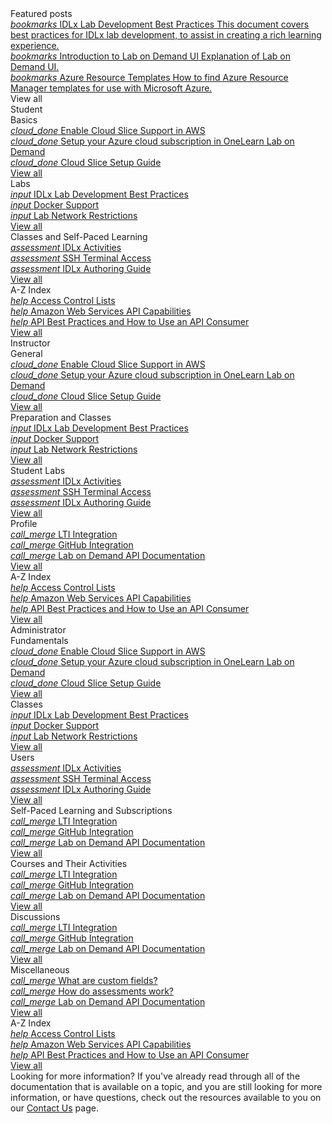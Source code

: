 <style>
    h1:first-of-type {margin-top:0;}
</style>

<div class="categories">
  
  <!-- Begin featured posts section.. 
        Max of 3 items - replace href (link), text in categoryTitleFeatured, text in categoryDescription
  -->
  <div class="categoriesHeader">Featured posts</div>
  <div class="cardContainerFull">
    <div class="cardContent">
      <div class="category">
        <a href="/lod/idlx-development-best-practices.md" class="categoryThread">
          <i class="material-icons light-blue">bookmarks</i>
          <span class="categoryTitleFeatured">IDLx Lab Development Best Practices</span>
          <span class="categoryDescription">This document covers best practices for IDLx lab development, to assist in creating a rich learning experience.</span>
        </a>
      </div>
      <div class="category"> 
        <a href="/lod/feature-focus/lod-experience.md" class="categoryThread">
          <i class="material-icons blue">bookmarks</i>
          <span class="categoryTitleFeatured">Introduction to Lab on Demand UI</span>
          <span class="categoryDescription">Explanation of Lab on Demand UI.</span>
        </a>
      </div>
      <div class="category">
        <a href="/guides/cloud-slice/microsoft-azure/cloud-slice-find-resource-templates.md" class="categoryThread">
          <i class="material-icons light-blue">bookmarks</i>
          <span class="categoryTitleFeatured">Azure Resource Templates</span>
          <span class="categoryDescription">How to find Azure Resource Manager templates for use with Microsoft Azure.</span>
        </a>
      </div>
      <div class="viewAll"><a class="viewAllLink">View all</a></div>
    </div>
  </div> 
  <!-- ..End featured posts section -->
  
  <div class="studentCategory userTypeSection">
    <!-- Begin categories section.. -->
    <div class="categoriesHeader">Student</div>
      <div class="cardsContainer">
        <div class="cardContainer">
          <!-- Begin categories section.. -->
          <div class="cloudSlice cardContent">
            <div class="cardHeader">Basics</div>
            <div class="category">
              <a href="/guides/cloud-slice/aws/aws-cloud-slice-setup.md" class="categoryThread">
                <i class="material-icons light-blue">cloud_done</i>
                <span class="categoryTitle">Enable Cloud Slice Support in AWS</span>
              </a>
            </div>
            <div class="category"> 
              <a href="/guides/cloud-slice/microsoft-azure/azure-setup-cloud-sub-pool-in-lod.md" class="categoryThread">
                <i class="material-icons blue">cloud_done</i>
                <span class="categoryTitle">Setup your Azure cloud subscription in OneLearn Lab on Demand</span>
              </a>
            </div>
            <div class="category">  
              <a href="/guides/cloud-slice/cloud-slice.md" class="categoryThread">
                <i class="material-icons light-blue">cloud_done</i>
                <span class="categoryTitle">Cloud Slice Setup Guide</span>
              </a>
            </div>
            <div class="viewAll"><a class="viewAllLink" href="/tms/home-landing-pages/student-landing-page.md">View all</a></div>
          </div>
        </div>
        <div class="cardContainer">
          <div class="vmLabDev cardContent">
            <div class="cardHeader">Labs</div>
            <div class="category">
              <a href="../lod/idlx-development-best-practices.md" class="categoryThread">
                <i class="material-icons light-green">input</i>
                <span class="categoryTitle">IDLx Lab Development Best Practices</span>
              </a>
            </div>
            <div class="category">
              <a href="/lod/docker.md" class="categoryThread">
                <i class="material-icons green">input</i>
                <span class="categoryTitle">Docker Support</span>
              </a>
            </div>
            <div class="category">
              <a href="/lod/lab-networks.md" class="categoryThread">
                <i class="material-icons light-green">input</i>
                <span class="categoryTitle">Lab Network Restrictions</span>
              </a>
            </div>
            <div class="viewAll"><a class="viewAllLink" href="/tms/home-landing-pages/student-landing-page.md">View all</a></div>
          </div>
        </div>
        <div class="cardContainer">
          <div class="pbt_scoring cardContent">
            <div class="cardHeader">Classes and Self-Paced Learning</div>
            <div class="category">
              <a href="/lod/activities.md" class="categoryThread">
                <i class="material-icons light-blue">assessment</i>
                <span class="categoryTitle">IDLx Activities</span>
              </a>
            </div>
            <div class="category">
              <a href="terminal-access.md" class="categoryThread">
                <i class="material-icons blue">assessment</i>
                <span class="categoryTitle">SSH Terminal Access</span>
              </a>
            </div>
            <div class="category">
              <a href="/guides/idl2/idlv2-authoring-guide-and-best-practice.md" class="categoryThread">
                <i class="material-icons light-blue">assessment</i>
                <span class="categoryTitle">IDLx Authoring Guide</span>
              </a>
            </div>
            <div class="viewAll"><a class="viewAllLink" href="/tms/home-landing-pages/student-landing-page.md">View all</a></div>
          </div>
        </div>
        <div class="cardContainer">
          <div class="azIndex cardContent">
            <div class="cardHeader">A-Z Index</div>
            <div class="category">
              <a href="access-control-lists.md" class="categoryThread">
                <i class="material-icons light-green">help</i>
                <span class="categoryTitle">Access Control Lists</span>
              </a>
            </div>
            <div class="category">
              <a href="/lod/aws-capabilities.md" class="categoryThread">
                <i class="material-icons green">help</i>
                <span class="categoryTitle">Amazon Web Services API Capabilities</span>
              </a>
            </div>
            <div class="category">
              <a href="/lod/how-to-use-api-consumer.md" class="categoryThread">
                <i class="material-icons light-green">help</i>
                <span class="categoryTitle">API Best Practices and How to Use an API Consumer</span>
              </a>
            </div>
            <div class="viewAll"><a class="viewAllLink" href="/tms/home-landing-pages/student-landing-page.md">View all</a></div>
          </div>
        </div>
      </div>
      <!-- -- End categories section -->
    </div>

  <div class="instructorCategory userTypeSection">
  <!-- Begin categories section.. -->
    <div class="categoriesHeader">Instructor</div>
    <div class="cardsContainer">
    <div class="cardContainer">
        <!-- Begin categories section.. -->
        <div class="cloudSlice cardContent">
          <div class="cardHeader">General</div>
          <div class="category">
            <a href="/guides/cloud-slice/aws/aws-cloud-slice-setup.md" class="categoryThread">
              <i class="material-icons light-blue">cloud_done</i>
              <span class="categoryTitle">Enable Cloud Slice Support in AWS</span>
            </a>
          </div>
          <div class="category"> 
            <a href="/guides/cloud-slice/microsoft-azure/azure-setup-cloud-sub-pool-in-lod.md" class="categoryThread">
              <i class="material-icons blue">cloud_done</i>
              <span class="categoryTitle">Setup your Azure cloud subscription in OneLearn Lab on Demand</span>
            </a>
          </div>
          <div class="category">  
            <a href="/guides/cloud-slice/cloud-slice.md" class="categoryThread">
              <i class="material-icons light-blue">cloud_done</i>
              <span class="categoryTitle">Cloud Slice Setup Guide</span>
            </a>
          </div>
          <div class="viewAll"><a class="viewAllLink" href="/lod/home-landing-pages/cloud-slice-development-landing.md">View all</a></div>
        </div>
      </div>
      <div class="cardContainer">
        <div class="vmLabDev cardContent">
          <div class="cardHeader">Preparation and Classes</div>
          <div class="category">
            <a href="../lod/idlx-development-best-practices.md" class="categoryThread">
              <i class="material-icons light-green">input</i>
              <span class="categoryTitle">IDLx Lab Development Best Practices</span>
            </a>
          </div>
          <div class="category">
            <a href="/lod/docker.md" class="categoryThread">
              <i class="material-icons green">input</i>
              <span class="categoryTitle">Docker Support</span>
            </a>
          </div>
          <div class="category">
            <a href="/lod/lab-networks.md" class="categoryThread">
              <i class="material-icons light-green">input</i>
              <span class="categoryTitle">Lab Network Restrictions</span>
            </a>
          </div>
          <div class="viewAll"><a class="viewAllLink" href="/lod/home-landing-pages/vm-lab-development-landing.md">View all</a></div>
        </div>
      </div>
      <div class="cardContainer">
        <div class="pbt_scoring cardContent">
          <div class="cardHeader">Student Labs</div>
          <div class="category">
            <a href="/lod/activities.md" class="categoryThread">
              <i class="material-icons light-blue">assessment</i>
              <span class="categoryTitle">IDLx Activities</span>
            </a>
          </div>
          <div class="category">
            <a href="terminal-access.md" class="categoryThread">
              <i class="material-icons blue">assessment</i>
              <span class="categoryTitle">SSH Terminal Access</span>
            </a>
          </div>
          <div class="category">
            <a href="/guides/idl2/idlv2-authoring-guide-and-best-practice.md" class="categoryThread">
              <i class="material-icons light-blue">assessment</i>
              <span class="categoryTitle">IDLx Authoring Guide</span>
            </a>
          </div>
          <div class="viewAll"><a class="viewAllLink" href="/lod/home-landing-pages/pbt-and-scoring-landing.md">View all</a></div>
        </div>
      </div>
      <div class="cardContainer">
        <div class="lodIntegration cardContent">
          <div class="cardHeader">Profile</div>
          <div class="category">
            <a href="/lod/lab-on-demand-lti-integration.md" class="categoryThread">
              <i class="material-icons light-green">call_merge</i>
              <span class="categoryTitle">LTI Integration</span>
            </a>
          </div>
          <div class="category">
            <a href="/guides/github-integration/github-integration.md" class="categoryThread">
              <i class="material-icons green">call_merge</i>
              <span class="categoryTitle">GitHub Integration</span>
            </a>
          </div>
          <div class="category">
            <a href="/lod/lod-api/lod-api-main.md" class="categoryThread">
              <i class="material-icons light-green">call_merge</i>
              <span class="categoryTitle">Lab on Demand API Documentation</span>
            </a>
          </div>
          <div class="viewAll"><a class="viewAllLink" href="/lod/home-landing-pages/lod-integration-landing.md">View all</a></div>
        </div>
      </div>
      <div class="cardContainer">
        <div class="azIndex cardContent">
          <div class="cardHeader">A-Z Index</div>
          <div class="category">
            <a href="access-control-lists.md" class="categoryThread">
              <i class="material-icons light-green">help</i>
              <span class="categoryTitle">Access Control Lists</span>
            </a>
          </div>
          <div class="category">
            <a href="/lod/aws-capabilities.md" class="categoryThread">
              <i class="material-icons green">help</i>
              <span class="categoryTitle">Amazon Web Services API Capabilities</span>
            </a>
          </div>
          <div class="category">
            <a href="/lod/how-to-use-api-consumer.md" class="categoryThread">
              <i class="material-icons light-green">help</i>
              <span class="categoryTitle">API Best Practices and How to Use an API Consumer</span>
            </a>
          </div>
          <div class="viewAll"><a class="viewAllLink" href="/lod/home-landing-pages/a-z-index.md">View all</a></div>
        </div>
      </div>
    </div>
  </div>

  <div class="administratorCategory userTypeSection">
    <!-- Begin categories section.. -->
    <div class="categoriesHeader">Administrator</div>
    <div class="cardsContainer">
      <div class="cardContainer">
        <!-- Begin categories section.. -->
        <div class="cloudSlice cardContent">
          <div class="cardHeader">Fundamentals</div>
          <div class="category">
            <a href="/guides/cloud-slice/aws/aws-cloud-slice-setup.md" class="categoryThread">
              <i class="material-icons light-blue">cloud_done</i>
              <span class="categoryTitle">Enable Cloud Slice Support in AWS</span>
            </a>
          </div>
          <div class="category"> 
            <a href="/guides/cloud-slice/microsoft-azure/azure-setup-cloud-sub-pool-in-lod.md" class="categoryThread">
              <i class="material-icons blue">cloud_done</i>
              <span class="categoryTitle">Setup your Azure cloud subscription in OneLearn Lab on Demand</span>
            </a>
          </div>
          <div class="category">  
            <a href="/guides/cloud-slice/cloud-slice.md" class="categoryThread">
              <i class="material-icons light-blue">cloud_done</i>
              <span class="categoryTitle">Cloud Slice Setup Guide</span>
            </a>
          </div>
          <div class="viewAll"><a class="viewAllLink" href="/lod/home-landing-pages/cloud-slice-development-landing.md">View all</a></div>
        </div>
      </div>
      <div class="cardContainer">
        <div class="vmLabDev cardContent">
          <div class="cardHeader">Classes</div>
          <div class="category">
            <a href="../lod/idlx-development-best-practices.md" class="categoryThread">
              <i class="material-icons light-green">input</i>
              <span class="categoryTitle">IDLx Lab Development Best Practices</span>
            </a>
          </div>
          <div class="category">
            <a href="/lod/docker.md" class="categoryThread">
              <i class="material-icons green">input</i>
              <span class="categoryTitle">Docker Support</span>
            </a>
          </div>
          <div class="category">
            <a href="/lod/lab-networks.md" class="categoryThread">
              <i class="material-icons light-green">input</i>
              <span class="categoryTitle">Lab Network Restrictions</span>
            </a>
          </div>
          <div class="viewAll"><a class="viewAllLink" href="/lod/home-landing-pages/vm-lab-development-landing.md">View all</a></div>
        </div>
      </div>
      <div class="cardContainer">
        <div class="pbt_scoring cardContent">
          <div class="cardHeader">Users</div>
          <div class="category">
            <a href="/lod/activities.md" class="categoryThread">
              <i class="material-icons light-blue">assessment</i>
              <span class="categoryTitle">IDLx Activities</span>
            </a>
          </div>
          <div class="category">
            <a href="terminal-access.md" class="categoryThread">
              <i class="material-icons blue">assessment</i>
              <span class="categoryTitle">SSH Terminal Access</span>
            </a>
          </div>
          <div class="category">
            <a href="/guides/idl2/idlv2-authoring-guide-and-best-practice.md" class="categoryThread">
              <i class="material-icons light-blue">assessment</i>
              <span class="categoryTitle">IDLx Authoring Guide</span>
            </a>
          </div>
          <div class="viewAll"><a class="viewAllLink" href="/lod/home-landing-pages/pbt-and-scoring-landing.md">View all</a></div>
        </div>
      </div>
      <div class="cardContainer">
        <div class="lodIntegration cardContent">
          <div class="cardHeader">Self-Paced Learning and Subscriptions</div>
          <div class="category">
            <a href="/lod/lab-on-demand-lti-integration.md" class="categoryThread">
              <i class="material-icons light-green">call_merge</i>
              <span class="categoryTitle">LTI Integration</span>
            </a>
          </div>
          <div class="category">
            <a href="/guides/github-integration/github-integration.md" class="categoryThread">
              <i class="material-icons green">call_merge</i>
              <span class="categoryTitle">GitHub Integration</span>
            </a>
          </div>
          <div class="category">
            <a href="/lod/lod-api/lod-api-main.md" class="categoryThread">
              <i class="material-icons light-green">call_merge</i>
              <span class="categoryTitle">Lab on Demand API Documentation</span>
            </a>
          </div>
          <div class="viewAll"><a class="viewAllLink" href="/lod/home-landing-pages/lod-integration-landing.md">View all</a></div>
        </div>
      </div>
      <div class="cardContainer">
        <div class="lodIntegration cardContent">
          <div class="cardHeader">Courses and Their Activities</div>
          <div class="category">
            <a href="/lod/lab-on-demand-lti-integration.md" class="categoryThread">
              <i class="material-icons light-green">call_merge</i>
              <span class="categoryTitle">LTI Integration</span>
            </a>
          </div>
          <div class="category">
            <a href="/guides/github-integration/github-integration.md" class="categoryThread">
              <i class="material-icons green">call_merge</i>
              <span class="categoryTitle">GitHub Integration</span>
            </a>
          </div>
          <div class="category">
            <a href="/lod/lod-api/lod-api-main.md" class="categoryThread">
              <i class="material-icons light-green">call_merge</i>
              <span class="categoryTitle">Lab on Demand API Documentation</span>
            </a>
          </div>
          <div class="viewAll"><a class="viewAllLink" href="/lod/home-landing-pages/lod-integration-landing.md">View all</a></div>
        </div>
      </div>
      <div class="cardContainer">
        <div class="lodIntegration cardContent">
          <div class="cardHeader">Discussions</div>
          <div class="category">
            <a href="/lod/lab-on-demand-lti-integration.md" class="categoryThread">
              <i class="material-icons light-green">call_merge</i>
              <span class="categoryTitle">LTI Integration</span>
            </a>
          </div>
          <div class="category">
            <a href="/guides/github-integration/github-integration.md" class="categoryThread">
              <i class="material-icons green">call_merge</i>
              <span class="categoryTitle">GitHub Integration</span>
            </a>
          </div>
          <div class="category">
            <a href="/lod/lod-api/lod-api-main.md" class="categoryThread">
              <i class="material-icons light-green">call_merge</i>
              <span class="categoryTitle">Lab on Demand API Documentation</span>
            </a>
          </div>
          <div class="viewAll"><a class="viewAllLink" href="/lod/home-landing-pages/lod-integration-landing.md">View all</a></div>
        </div>
      </div>
      <div class="cardContainer">
        <div class="lodIntegration cardContent">
          <div class="cardHeader">Miscellaneous</div>
          <div class="category">
            <a href="/tms/tms-administrators/miscellaneous/custom-fields.md" class="categoryThread">
              <i class="material-icons light-green">call_merge</i>
              <span class="categoryTitle">What are custom fields?</span>
            </a>
          </div>
          <div class="category">
            <a href="/tms/tms-administrators/miscellaneous/custom-fields.md" class="categoryThread">
              <i class="material-icons green">call_merge</i>
              <span class="categoryTitle">How do assessments work?</span>
            </a>
          </div>
          <div class="category">
            <a href="/lod/lod-api/lod-api-main.md" class="categoryThread">
              <i class="material-icons light-green">call_merge</i>
              <span class="categoryTitle">Lab on Demand API Documentation</span>
            </a>
          </div>
          <div class="viewAll"><a class="viewAllLink" href="/lod/home-landing-pages/lod-integration-landing.md">View all</a></div>
        </div>
      </div>
      <div class="cardContainer">
        <div class="azIndex cardContent">
          <div class="cardHeader">A-Z Index</div>
          <div class="category">
            <a href="access-control-lists.md" class="categoryThread">
              <i class="material-icons light-green">help</i>
              <span class="categoryTitle">Access Control Lists</span>
            </a>
          </div>
          <div class="category">
            <a href="/lod/aws-capabilities.md" class="categoryThread">
              <i class="material-icons green">help</i>
              <span class="categoryTitle">Amazon Web Services API Capabilities</span>
            </a>
          </div>
          <div class="category">
            <a href="/lod/how-to-use-api-consumer.md" class="categoryThread">
              <i class="material-icons light-green">help</i>
              <span class="categoryTitle">API Best Practices and How to Use an API Consumer</span>
            </a>
          </div>
          <div class="viewAll"><a class="viewAllLink" href="/lod/home-landing-pages/a-z-index.md">View all</a></div>
        </div>
      </div>
    </div>
  </div>

  <div class="moreInfo">
    <span class="moreInfo_header">Looking for more information?</span>
    If you've already read through all of the documentation that is available on a topic, and you are still looking for more        information, or have questions, check out the resources available to you on our <a href="/contact-us.md">Contact Us</a> page.
  </div>
</div>
